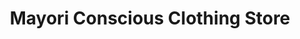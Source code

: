 ---
title: "Mayori Conscious Clothing Store"
url: /chennai/mayori-conscious-clothing-store/
shop: Kleidung
---